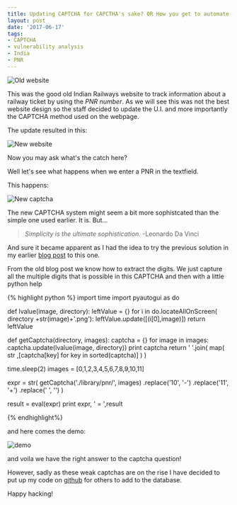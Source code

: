```yaml
---
title: Updating CAPTCHA for CAPCTHA's sake? OR How you get to automate the PNR website.
layout: post
date: '2017-06-17'
tags:
- CAPTCHA
- vulnerability analysis
- India
- PNR
---
```


![Old website](/images/old-pnr-status.png)

This was the good old Indian Railways website to track information about a railway ticket by using the *PNR number*. As we will see this was not the best website design so the staff decided to update the U.I. and more importantly the CAPTCHA method used on the webpage.
<!-- more -->

The update resulted in this:

![New website](/images/new-pnr-status.png)

Now you may ask what's the catch here?

Well let's see what happens when we enter a PNR in the textfield.

This happens:

![New captcha](/images/new-pnr-captcha.png)

The new CAPTCHA system might seem a bit more sophistcated than the simple one used earlier. It is. But...

> *Simplicity is the ultimate sophistication.*
-Leonardo Da Vinci

And sure it became apparent as I had the idea to try the previous solution in my earlier [blog post](https://amar-laksh.github.io/CAPTCHAs-on-ceo-sites/) to this one.

From the old blog post we know how to extract the digits. We just capture all the multiple digits that is possible in this CAPTCHA and then with a little python help

{% highlight python %}
import time
import pyautogui as do

def lvalue(image, directory):
    leftValue = {}
    for i in do.locateAllOnScreen(
                directory
                +str(image)+'.png'):
        leftValue.update([(i[0],image)])
    return leftValue


def getCaptcha(directory, images):
    captcha = {}
    for image in images:
        captcha.update(lvalue(image, directory))
        print captcha
    return ' '.join(
                map(
                    str
                    ,[captcha[key] for key in sorted(captcha)]
                    )
                )

time.sleep(2)
images = [0,1,2,3,4,5,6,7,8,9,10,11]

expr =  str(
            getCaptcha('./library/pnr/', images)
                .replace('10', '-')
                .replace('11', '+')
                .replace(' ', '')
        )

result = eval(expr)
print expr, ' = ',result

{% endhighlight%}


and here comes the demo:

![demo](/images/pnr-demo.gif)

and voila we have the right answer to the captcha question!

However, sadly as these weak captchas are on the rise I have decided to put up my code on [github](https://github.com/amar-laksh/capturerer) for others to add to the database.

Happy hacking!